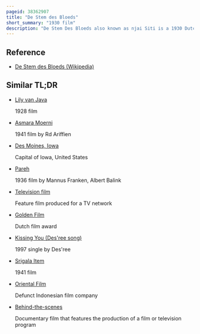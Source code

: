 ```yaml
---
pageid: 38362907
title: "De Stem des Bloeds"
short_summary: "1930 film"
description: "De Stem Des Bloeds also known as njai Siti is a 1930 Dutch East Indies Film. It was directed by Ph. Carli and starred Annie Krohn, Sylvain Boekebinder, Vally Lank, and Jan Kruyt. The Movie follows a Man and his Mistress who reunite after their Son and Step-Daughter unwittingly fall in Love. The black and white Film which may be lost now was tinted different Colours for certain Scenes. It was released early in 1930 to commercial Success although Critics were mixed."
---
```


## Reference

- [De Stem des Bloeds (Wikipedia)](https://en.wikipedia.org/?curid=38362907)

## Similar TL;DR

- [Lily van Java](/tldr/en/lily-van-java)

  1928 film

- [Asmara Moerni](/tldr/en/asmara-moerni)

  1941 film by Rd Ariffien

- [Des Moines, Iowa](/tldr/en/des-moines-iowa)

  Capital of Iowa, United States

- [Pareh](/tldr/en/pareh)

  1936 film by Mannus Franken, Albert Balink

- [Television film](/tldr/en/television-film)

  Feature film produced for a TV network

- [Golden Film](/tldr/en/golden-film)

  Dutch film award

- [Kissing You (Des'ree song)](/tldr/en/kissing-you-desree-song)

  1997 single by Des'ree

- [Srigala Item](/tldr/en/srigala-item)

  1941 film

- [Oriental Film](/tldr/en/oriental-film)

  Defunct Indonesian film company

- [Behind-the-scenes](/tldr/en/behind-the-scenes)

  Documentary film that features the production of a film or television program
